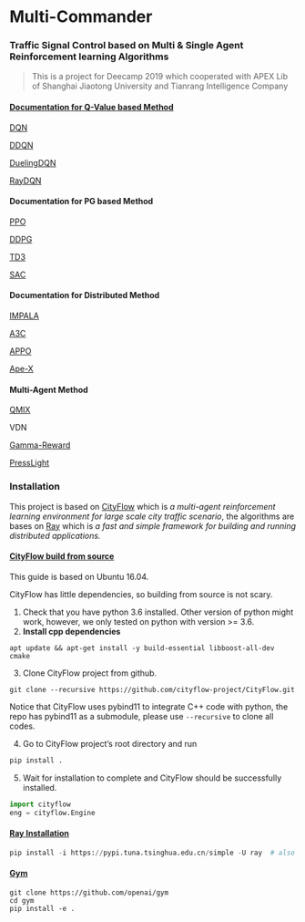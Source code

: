 # Multi-Commander
### Traffic Signal Control based on Multi & Single Agent Reinforcement learning Algorithms
> This is a project for Deecamp 2019 which cooperated with  APEX Lib of Shanghai Jiaotong University and Tianrang Intelligence Company

#### [Documentation for Q-Value based Method](./Single_Agent/DQN_DDQN_DuelingDQN/README.md)

[DQN](./Single_Agent/DQN_DDQN_DuelingDQN/dqn_agent.py)

[DDQN](./Single_Agent/DQN_DDQN_DuelingDQN/dqn_agent.py)

[DuelingDQN](./Single_Agent/DQN_DDQN_DuelingDQN/duelingDQN.py)

[RayDQN](./Single_Agent/RayDQN_Perfect/README.md)



#### Documentation for PG based Method

[PPO](./PG_codes/ray_dqn_agent_ppo.py)

[DDPG](./PG_codes/ray_dqn_agent_ddpg.py)

[TD3](./PG_codes/ray_dqn_agent_td3.py)

[SAC](./PG_codes/ray_dqn_agent_sac.py)



#### Documentation for Distributed Method

[IMPALA](./Single_Agent/ScalableArchitecture/README.md)

[A3C](./Single_Agent/ScalableArchitecture/README.md)

[APPO](./Single_Agent/ScalableArchitecture/README.md)

[Ape-X](./Single_Agent/ScalableArchitecture/README.md)



#### Multi-Agent Method

[QMIX](./Multi_Agent/QMIX&Rule-based/README.md)

VDN

[Gamma-Reward](./Multi_Agent/Gamma_reward/README.md)

[PressLight](./Multi_Agent/presslight/readme.md)



### Installation

This project is based on [CityFlow](https://cityflow.readthedocs.io/en/latest/) which is *a multi-agent reinforcement learning environment for large scale city traffic scenario*, the algorithms are bases on [Ray](https://ray.readthedocs.io/en/latest/) which is *a fast and simple framework for building and running distributed applications.*

#### [CityFlow build from source](https://cityflow.readthedocs.io/en/latest/install.html)

This guide is based on Ubuntu 16.04.

CityFlow has little dependencies, so building from source is not scary.

1. Check that you have python 3.6 installed. Other version of python might work, however, we only tested on python with version >= 3.6.
2. **Install cpp dependencies**

```
apt update && apt-get install -y build-essential libboost-all-dev cmake
```

3. Clone CityFlow project from github.

```
git clone --recursive https://github.com/cityflow-project/CityFlow.git
```

Notice that CityFlow uses pybind11 to integrate C++ code with python, the repo has pybind11 as a submodule, please use `--recursive` to clone all codes.

4. Go to CityFlow project’s root directory and run

```python
pip install .
```

5. Wait for installation to complete and CityFlow should be successfully installed.

```python
import cityflow
eng = cityflow.Engine
```

#### [Ray Installation](https://ray.readthedocs.io/en/latest/installation.html)

```python
pip install -i https://pypi.tuna.tsinghua.edu.cn/simple -U ray  # also recommended: ray[debug]
```

#### [Gym](https://gym.openai.com/docs/)
```
git clone https://github.com/openai/gym
cd gym
pip install -e .
```
